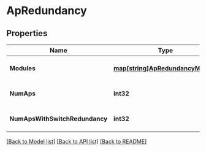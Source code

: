 # ApRedundancy

## Properties
Name | Type | Description | Notes
------------ | ------------- | ------------- | -------------
**Modules** | [**map[string]ApRedundancyModule**](ap_redundancy_module.md) | Property key is the node id | [optional] [default to null]
**NumAps** | **int32** |  | [optional] [default to null]
**NumApsWithSwitchRedundancy** | **int32** |  | [optional] [default to null]

[[Back to Model list]](../README.md#documentation-for-models) [[Back to API list]](../README.md#documentation-for-api-endpoints) [[Back to README]](../README.md)

